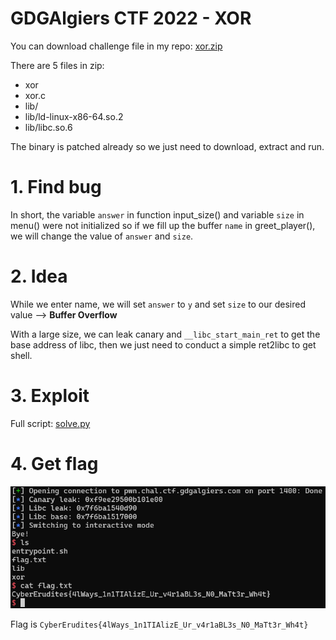 # GDGAlgiers CTF 2022 - XOR

You can download challenge file in my repo: [xor.zip](xor.zip)

There are 5 files in zip:
- xor
- xor.c
- lib/
- lib/ld-linux-x86-64.so.2
- lib/libc.so.6

The binary is patched already so we just need to download, extract and run.

# 1. Find bug

In short, the variable `answer` in function input_size() and variable `size` in menu() were not initialized so if we fill up the buffer `name` in greet_player(), we will change the value of `answer` and `size`.

# 2. Idea

While we enter name, we will set `answer` to `y` and set `size` to our desired value --> **Buffer Overflow**

With a large size, we can leak canary and `__libc_start_main_ret` to get the base address of libc, then we just need to conduct a simple ret2libc to get shell.

# 3. Exploit

Full script: [solve.py](solve.py)

# 4. Get flag

![get-flag.png](images/get-flag.png)

Flag is `CyberErudites{4lWays_1n1TIAlizE_Ur_v4r1aBL3s_N0_MaTt3r_Wh4t}`